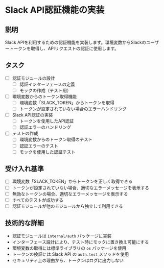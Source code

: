 # Slack API認証機能の実装

## 説明
Slack APIを利用するための認証機能を実装します。環境変数からSlackのユーザートークンを取得し、APIリクエストの認証に使用します。

## タスク
- [ ] 認証モジュールの設計
  - [ ] 認証インターフェースの定義
  - [ ] モックの作成（テスト用）
- [ ] 環境変数からのトークン取得機能
  - [ ] 環境変数「SLACK_TOKEN」からトークンを取得
  - [ ] トークンが設定されていない場合のエラーハンドリング
- [ ] Slack API認証の実装
  - [ ] トークンを使用したAPI認証
  - [ ] 認証エラーのハンドリング
- [ ] テストの作成
  - [ ] 環境変数からのトークン取得のテスト
  - [ ] 認証エラーのテスト
  - [ ] モックを使用した認証テスト

## 受け入れ基準
- [ ] 環境変数「SLACK_TOKEN」からトークンを正しく取得できる
- [ ] トークンが設定されていない場合、適切なエラーメッセージを表示する
- [ ] 無効なトークンの場合、適切なエラーメッセージを表示する
- [ ] すべてのテストが成功する
- [ ] 認証モジュールが他のモジュールから独立して利用できる

## 技術的な詳細
- 認証モジュールは `internal/auth` パッケージに実装
- インターフェース設計により、テスト時にモックに置き換え可能にする
- 環境変数の取得には標準ライブラリの `os` パッケージを使用
- トークンの検証には Slack API の `auth.test` メソッドを使用
- セキュリティ上の理由から、トークンはログに出力しない
